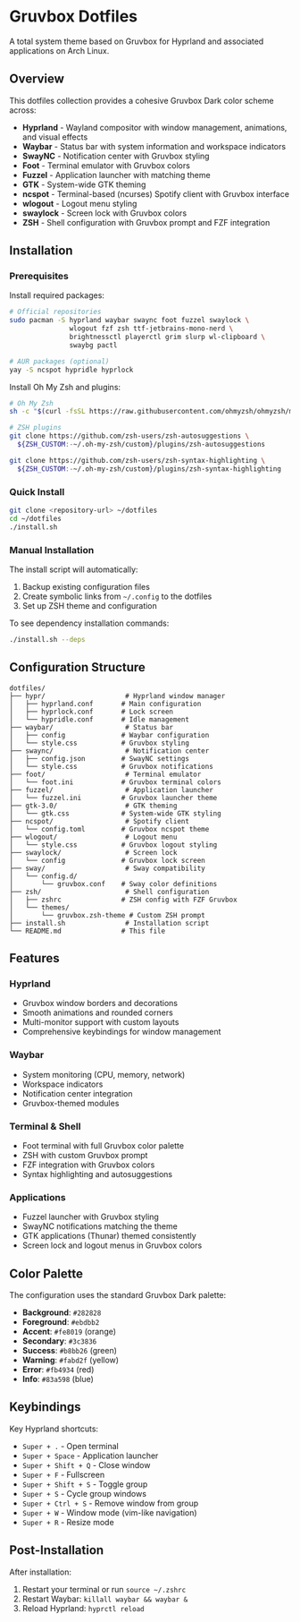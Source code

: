 # Gruvbox Dotfiles

A total system theme based on Gruvbox for Hyprland and associated applications on Arch Linux.

## Overview

This dotfiles collection provides a cohesive Gruvbox Dark color scheme across:

- **Hyprland** - Wayland compositor with window management, animations, and visual effects
- **Waybar** - Status bar with system information and workspace indicators
- **SwayNC** - Notification center with Gruvbox styling
- **Foot** - Terminal emulator with Gruvbox colors
- **Fuzzel** - Application launcher with matching theme
- **GTK** - System-wide GTK theming
- **ncspot** - Terminal-based (ncurses) Spotify client with Gruvbox interface
- **wlogout** - Logout menu styling
- **swaylock** - Screen lock with Gruvbox colors
- **ZSH** - Shell configuration with Gruvbox prompt and FZF integration

## Installation

### Prerequisites

Install required packages:

```bash
# Official repositories
sudo pacman -S hyprland waybar swaync foot fuzzel swaylock \
               wlogout fzf zsh ttf-jetbrains-mono-nerd \
               brightnessctl playerctl grim slurp wl-clipboard \
               swaybg pactl

# AUR packages (optional)
yay -S ncspot hypridle hyprlock
```

Install Oh My Zsh and plugins:

```bash
# Oh My Zsh
sh -c "$(curl -fsSL https://raw.githubusercontent.com/ohmyzsh/ohmyzsh/master/tools/install.sh)"

# ZSH plugins
git clone https://github.com/zsh-users/zsh-autosuggestions \
  ${ZSH_CUSTOM:-~/.oh-my-zsh/custom}/plugins/zsh-autosuggestions

git clone https://github.com/zsh-users/zsh-syntax-highlighting \
  ${ZSH_CUSTOM:-~/.oh-my-zsh/custom}/plugins/zsh-syntax-highlighting
```

### Quick Install

```bash
git clone <repository-url> ~/dotfiles
cd ~/dotfiles
./install.sh
```

### Manual Installation

The install script will automatically:
1. Backup existing configuration files
2. Create symbolic links from `~/.config` to the dotfiles
3. Set up ZSH theme and configuration

To see dependency installation commands:
```bash
./install.sh --deps
```

## Configuration Structure

```
dotfiles/
├── hypr/                    # Hyprland window manager
│   ├── hyprland.conf       # Main configuration
│   ├── hyprlock.conf       # Lock screen
│   └── hypridle.conf       # Idle management
├── waybar/                  # Status bar
│   ├── config              # Waybar configuration
│   └── style.css           # Gruvbox styling
├── swaync/                  # Notification center
│   ├── config.json         # SwayNC settings
│   └── style.css           # Gruvbox notifications
├── foot/                    # Terminal emulator
│   └── foot.ini            # Gruvbox terminal colors
├── fuzzel/                  # Application launcher
│   └── fuzzel.ini          # Gruvbox launcher theme
├── gtk-3.0/                 # GTK theming
│   └── gtk.css             # System-wide GTK styling
├── ncspot/                  # Spotify client
│   └── config.toml         # Gruvbox ncspot theme
├── wlogout/                 # Logout menu
│   └── style.css           # Gruvbox logout styling
├── swaylock/                # Screen lock
│   └── config              # Gruvbox lock screen
├── sway/                    # Sway compatibility
│   └── config.d/
│       └── gruvbox.conf    # Sway color definitions
├── zsh/                     # Shell configuration
│   ├── zshrc               # ZSH config with FZF Gruvbox
│   └── themes/
│       └── gruvbox.zsh-theme # Custom ZSH prompt
├── install.sh               # Installation script
└── README.md               # This file
```

## Features

### Hyprland
- Gruvbox window borders and decorations
- Smooth animations and rounded corners
- Multi-monitor support with custom layouts
- Comprehensive keybindings for window management

### Waybar
- System monitoring (CPU, memory, network)
- Workspace indicators
- Notification center integration
- Gruvbox-themed modules

### Terminal & Shell
- Foot terminal with full Gruvbox color palette
- ZSH with custom Gruvbox prompt
- FZF integration with Gruvbox colors
- Syntax highlighting and autosuggestions

### Applications
- Fuzzel launcher with Gruvbox styling
- SwayNC notifications matching the theme
- GTK applications (Thunar) themed consistently
- Screen lock and logout menus in Gruvbox colors

## Color Palette

The configuration uses the standard Gruvbox Dark palette:

- **Background**: `#282828`
- **Foreground**: `#ebdbb2`
- **Accent**: `#fe8019` (orange)
- **Secondary**: `#3c3836`
- **Success**: `#b8bb26` (green)
- **Warning**: `#fabd2f` (yellow)
- **Error**: `#fb4934` (red)
- **Info**: `#83a598` (blue)

## Keybindings

Key Hyprland shortcuts:
- `Super + .` - Open terminal
- `Super + Space` - Application launcher
- `Super + Shift + Q` - Close window
- `Super + F` - Fullscreen
- `Super + Shift + S` - Toggle group
- `Super + S` - Cycle group windows
- `Super + Ctrl + S` - Remove window from group
- `Super + W` - Window mode (vim-like navigation)
- `Super + R` - Resize mode

## Post-Installation

After installation:

1. Restart your terminal or run `source ~/.zshrc`
2. Restart Waybar: `killall waybar && waybar &`
3. Reload Hyprland: `hyprctl reload`